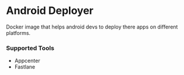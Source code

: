 # Android Deployer

Docker image that helps android devs to deploy there apps on different platforms.

### Supported Tools
- Appcenter
- Fastlane
